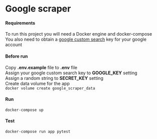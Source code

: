 #  Google scraper

#### Requirements
To run this project you will need a Docker engine and docker-compose \
You also need to obtain a [google custom search](https://developers.google.com/custom-search/v1/introduction) key for your google account

#### Before run
Copy **.env.example** file to **.env** file \
Assign your google custom search key to **GOOGLE_KEY** setting \
Assign a random string to **SECRET_KEY** setting \
Create data volume for the app \
`docker volume create google_scraper_data`

#### Run 
`docker-compose up`

#### Test
`docker-compose run app pytest`